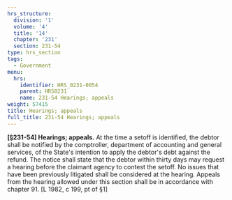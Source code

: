 ```yaml
---
hrs_structure:
  division: '1'
  volume: '4'
  title: '14'
  chapter: '231'
  section: 231-54
type: hrs_section
tags:
  - Government
menu:
  hrs:
    identifier: HRS_0231-0054
    parent: HRS0231
    name: 231-54 Hearings; appeals
weight: 57415
title: Hearings; appeals
full_title: 231-54 Hearings; appeals
---
```

**[§231-54] Hearings; appeals.** At the time a setoff is identified, the debtor shall be notified by the comptroller, department of accounting and general services, of the State's intention to apply the debtor's debt against the refund. The notice shall state that the debtor within thirty days may request a hearing before the claimant agency to contest the setoff. No issues that have been previously litigated shall be considered at the hearing. Appeals from the hearing allowed under this section shall be in accordance with chapter 91\. [L 1982, c 199, pt of §1]